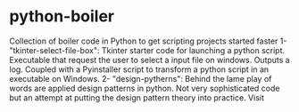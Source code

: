 # python-boiler
Collection of boiler code in Python to get scripting projects started faster
1- "tkinter-select-file-box": Tkinter starter code for launching a python script. Executable that request the user to select a input file on windows. Outputs a log. Coupled with a Pyinstaller script to transform a python script in an executable on Windows.
2- "design-pytherns": Behind the lame play of words are applied design patterns in python. Not very sophisticated code but an attempt at putting the design pattern theory into practice. Visit 